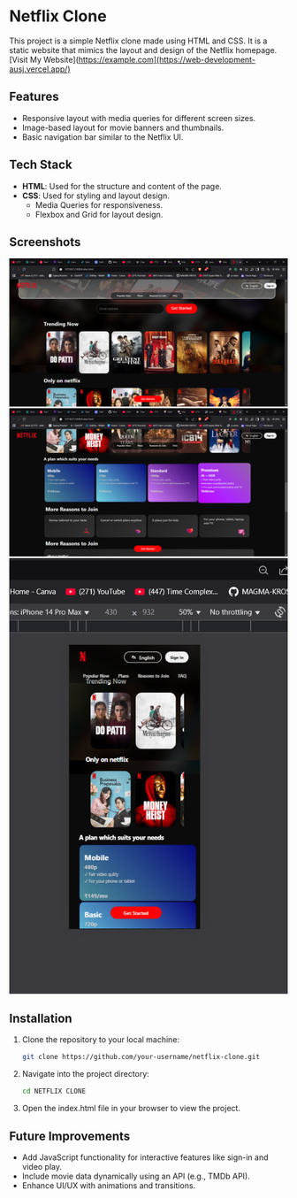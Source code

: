 # Netflix Clone

This project is a simple Netflix clone made using HTML and CSS. It is a static website that mimics the layout and design of the Netflix homepage.[Visit My Website](https://example.com](https://web-development-ausj.vercel.app/)


## Features

- Responsive layout with media queries for different screen sizes.
- Image-based layout for movie banners and thumbnails.
- Basic navigation bar similar to the Netflix UI.

## Tech Stack

- **HTML**: Used for the structure and content of the page.
- **CSS**: Used for styling and layout design.
  - Media Queries for responsiveness.
  - Flexbox and Grid for layout design.

## Screenshots

![Screenshot 1](screenshot1.png)   
![Screenshot 2](screenshot2.png)  
![Screenshot 3](screenshot3.png)  

## Installation

1. Clone the repository to your local machine:
   ```bash
   git clone https://github.com/your-username/netflix-clone.git
2. Navigate into the project directory:
   ```bash
   cd NETFLIX CLONE
3. Open the index.html file in your browser to view the project.

## Future Improvements

- Add JavaScript functionality for interactive features like sign-in and video play.
- Include movie data dynamically using an API (e.g., TMDb API).
- Enhance UI/UX with animations and transitions.
